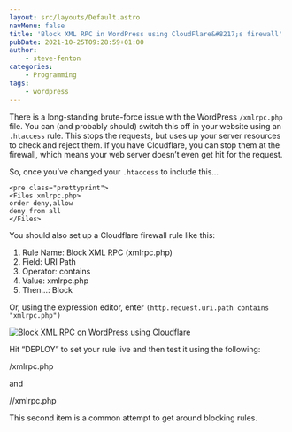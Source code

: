```yaml
---
layout: src/layouts/Default.astro
navMenu: false
title: 'Block XML RPC in WordPress using CloudFlare&#8217;s firewall'
pubDate: 2021-10-25T09:28:59+01:00
author:
    - steve-fenton
categories:
    - Programming
tags:
    - wordpress
---
```


There is a long-standing brute-force issue with the WordPress `/xmlrpc.php` file. You can (and probably should) switch this off in your website using an `.htaccess` rule. This stops the requests, but uses up your server resources to check and reject them. If you have Cloudflare, you can stop them at the firewall, which means your web server doesn’t even get hit for the request.

So, once you’ve changed your `.htaccess` to include this…

```
<pre class="prettyprint">
<Files xmlrpc.php>
order deny,allow
deny from all
</Files>
```
You should also set up a Cloudflare firewall rule like this:

1. Rule Name: Block XML RPC (xmlrpc.php)
2. Field: URI Path
3. Operator: contains
4. Value: xmlrpc.php
5. Then…: Block

Or, using the expression editor, enter `(http.request.uri.path contains "xmlrpc.php")`

[![Block XML RPC on WordPress using Cloudflare](https://www.stevefenton.co.uk/wp-content/uploads/2021/10/block-xmlrpc-on-cloudflare-400x306.jpg)](https://www.stevefenton.co.uk/2021/10/block-xml-rpc-in-wordpress-using-cloudflares-firewall/block-xmlrpc-on-cloudflare/)

Hit “DEPLOY” to set your rule live and then test it using the following:

<yourwebsite>/xmlrpc.php</yourwebsite>

and

<yourwebsite>//xmlrpc.php</yourwebsite>

This second item is a common attempt to get around blocking rules.